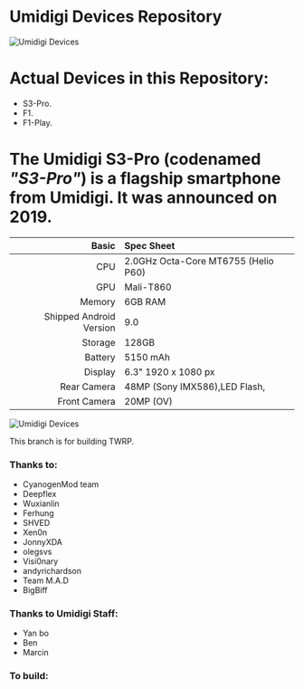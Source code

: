    Umidigi Devices Repository
   ==========================

![Umidigi Devices](https://www.umidigi.com/images/others/umidigi_logo.png)



Actual Devices in this Repository:
==================================
* S3-Pro.
* F1.
* F1-Play.



The Umidigi S3-Pro (codenamed _"S3-Pro"_) is a flagship smartphone from Umidigi.
It was announced on 2019.
========================
Basic   | Spec Sheet
-------:|:-------------------------
CPU     | 2.0GHz Octa-Core MT6755 (Helio P60)
GPU     | Mali-T860
Memory  | 6GB RAM
Shipped Android Version | 9.0
Storage | 128GB
Battery | 5150 mAh
Display | 6.3" 1920 x 1080 px
Rear Camera | 48MP (Sony IMX586),LED Flash, 
Front Camera | 20MP (OV)

![Umidigi Devices](https://lh6.googleusercontent.com/14LQr0O-Maf5QWqGh1rlj6gM1W8B6tj-EFe8gQrLW4ujGYTBc6aY_zp66-BAXXm0nPEpvujv1vhYdIT_P8ipArBwskxgBUBCvS-fJ2h1dhDrYVoBeL1oZ9cBpkAcmDz8qahpuRIK "Umidigi S3-Pro in black")

This branch is for building TWRP.

### Thanks to:
 * CyanogenMod team
 * Deepflex
 * Wuxianlin
 * Ferhung
 * SHVED
 * Xen0n
 * JonnyXDA
 * olegsvs
 * Visi0nary
 * andyrichardson
 * Team M.A.D
 * BigBiff
 
### Thanks to Umidigi Staff:
 * Yan bo
 * Ben
 * Marcin

### To build: 
```

```


